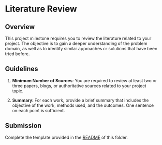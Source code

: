 # Literature Review

## Overview

This project milestone requires you to review the literature related to your project. The objective is to gain a deeper understanding of the problem domain, as well as to identify similar approaches or solutions that have been tried before.

## Guidelines

1. **Minimum Number of Sources**: You are required to review at least two or three papers, blogs, or authoritative sources related to your project topic.

1. **Summary**: For each work, provide a brief summary that includes the objective of the work, methods used, and the outcomes. One sentence on each point is sufficient.

## Submission

Complete the template provided in the [README](README.md) of this folder.
